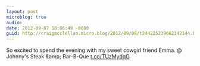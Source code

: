 ```yaml
---
layout: post
microblog: true
audio: 
date: 2012-09-07 18:06:49 -0600
guid: http://craigmcclellan.micro.blog/2012/09/08/t244225239662342144.html
---
```

So excited to spend the evening with my sweet cowgirl friend Emma.   @ Johnny's Steak &amp;amp; Bar-B-Que [t.co/TUzMydqG](http://t.co/TUzMydqG)
